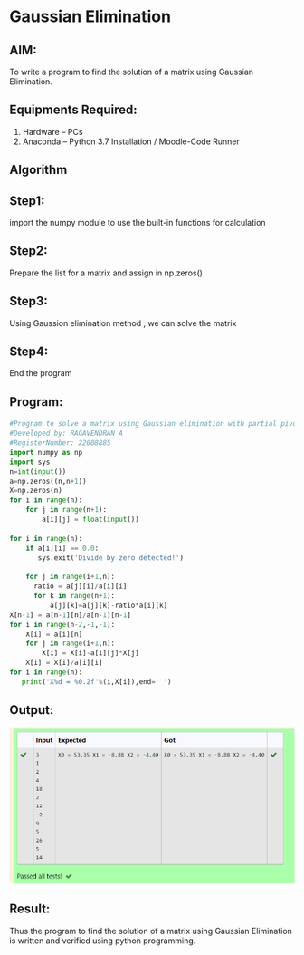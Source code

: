 # Gaussian Elimination

## AIM:
To write a program to find the solution of a matrix using Gaussian Elimination.

## Equipments Required:
1. Hardware – PCs
2. Anaconda – Python 3.7 Installation / Moodle-Code Runner

## Algorithm
## Step1:
import the numpy module to use the built-in functions for calculation
## Step2:
Prepare the list for a matrix and assign in np.zeros()
## Step3:
Using Gaussion elimination method , we can solve the matrix
## Step4:
End the program

## Program:
```python
#Program to solve a matrix using Gaussian elimination with partial pivoting.
#Developed by: RAGAVENDRAN A
#RegisterNumber: 22008885
import numpy as np
import sys
n=int(input())
a=np.zeros((n,n+1))
X=np.zeros(n)
for i in range(n):
    for j in range(n+1):
        a[i][j] = float(input())

for i in range(n):
    if a[i][i] == 0.0:
       sys.exit('Divide by zero detected!')
       
    for j in range(i+1,n):
      ratio = a[j][i]/a[i][i]
      for k in range(n+1):
          a[j][k]=a[j][k]-ratio*a[i][k]
X[n-1] = a[n-1][n]/a[n-1][n-1]
for i in range(n-2,-1,-1):
    X[i] = a[i][n]
    for j in range(i+1,n):
        X[i] = X[i]-a[i][j]*X[j]
    X[i] = X[i]/a[i][i]
for i in range(n):
   print('X%d = %0.2f'%(i,X[i]),end=' ')
```

## Output:
![gaussian elimination](/output5.png)


## Result:
Thus the program to find the solution of a matrix using Gaussian Elimination is written and verified using python programming.

